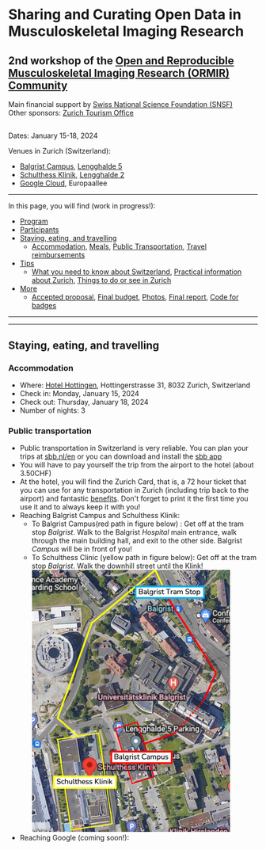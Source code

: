 # Sharing and Curating Open Data in Musculoskeletal Imaging Research
## 2nd workshop of the [Open and Reproducible Musculoskeletal Imaging Research (ORMIR) Community](https://ormircommunity.github.io/)
Main financial support by [Swiss National Science Foundation (SNSF)](https://www.snf.ch/en)   
Other sponsors: [Zurich Tourism Office](https://www.zuerich.com/en)
##  

Dates: January 15-18, 2024

Venues in Zurich (Switzerland): 
- [Balgrist Campus](https://www.balgristcampus.ch/), [Lengghalde 5](https://goo.gl/maps/K64WFruSgq6ZTmJt6) 
- [Schulthess Klinik](https://www.schulthess-klinik.ch/en), [Lengghalde 2](https://goo.gl/maps/ospjThjCGCZfmseAA) 
- [Google Cloud](https://cloud.google.com/blog/products/infrastructure/new-gcp-region-in-zurich-growing-our-support-for-swiss-and-european-businesses), Europaallee 

---

In this page, you will find (work in progress!): 

- [Program](#Program)  
  <!-- - [Hackathons](#hackathons), [Tutorials](#tutorials), [Invited speakers](#invited-speakers), [Walk/hike](#walkhike), [Other material](#other-material)   --> 
- [Participants](#participants)  
- [Staying, eating, and travelling](#stayingeatingtravelling)    
  - [Accommodation](#accommodation), [Meals](#meals), [Public Transportation](#public-transportation), [Travel reimbursements](#travel-reimbursements)  
- [Tips](#tips)   
  - [What you need to know about Switzerland](#What-you-need-to-know-about-the-Switzerland), [Practical information about Zurich](#Practical-information-about-Zurich), [Things to do or see in Zurich](#Things-to-do-or-see-in-Zurich)     
- [More](#more)   
  - [Accepted proposal](#accepted-proposal), [Final budget](#final-budget), [Photos](#photos), [Final report](#final-report), [Code for badges](#code-for-badges)

---


---

## Staying, eating, and travelling

### Accommodation
- Where: [Hotel Hottingen](https://www.hotelhottingen.ch/en/), Hottingerstrasse 31, 8032 Zurich, Switzerland
- Check in: Monday, January 15, 2024
- Check out: Thursday, January 18, 2024 
- Number of nights: 3

### Public transportation
- Public transportation in Switzerland is very reliable. You can plan your trips at [sbb.nl/en](https://www.sbb.ch/en/home.html) or you can download and install the [sbb app](https://www.sbb.ch/en/timetable/mobile-apps/sbb-mobile.html)
- You will have to pay yourself the trip from the airport to the hotel (about 3.50CHF)
- At the hotel, you will find the Zurich Card, that is, a 72 hour ticket that you can use for any transportation in Zurich (including trip back to the airport) and fantastic [benefits](https://www.zuerich.com/en). Don't forget to print it the first time you use it and to always keep it with you!
- Reaching Balgrist Campus and Schulthess Klinik:
  - To Balgrist Campus(red path in figure below) : Get off at the tram stop *Balgrist*. Walk to the Balgrist *Hospital* main entrance, walk through the main building hall, and exit to the other side. Balgrist *Campus* will be in front of you!
  - To Schulthess Clinic (yellow path in figure below): Get off at the tram stop *Balgrist*. Walk the downhill street until the Klink!
  <br> <img src="./figures/BC_SK_map.png" width="400">
- Reaching Google (coming soon!):

